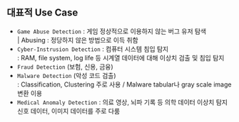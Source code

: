 ## 대표적 Use Case
- `Game Abuse Detection` : 게임 정상적으로 이용하지 않는 버그 유저 탐색 </br> 
  | Abusing : 정당하지 않은 방법으로 이득 취함 
- `Cyber-Instrusion Detection` : 컴퓨터 시스템 침입 탐지</br>
  : RAM, file system, log life 등 시계열 데이터에 대해 이상치 검출 및 침입 탐지
- `Fraud Detection` (보험, 신용, 금융)
- `Malware Detection` (악성 코드 검출) </br>
  : Classification, Clustering 주로 사용 / Malware tabular나 gray scale image 변환 이용
- `Medical Anomaly Detection`
  : 의료 영상, 뇌파 기록 등 의학 데이터 이상치 탐지 </br>
    신호 데이터, 이미지 데이터를 주로 다룸 </br>
